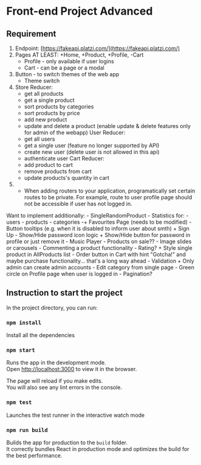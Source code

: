 # Front-end Project Advanced

## Requirement

1. Endpoint: [https://fakeapi.platzi.com/](https://fakeapi.platzi.com/)
2. Pages AT LEAST: +Home, +Product, +Profile, -Cart
    + Profile - only available if user logins
    - Cart - can be a page or a modal
3. Button - to switch themes of the web app
    - Theme switch
4. Store Reducer:
    + get all products
    + get a single product
    + sort products by categories
    + sort products by price
    + add new product
    + update and delete a product (enable update & delete features only for admin of the webapp)
   User Reducer:
    + get all users
    - get a single user (feature no longer supported by API)
    + create new user (delete user is not allowed in this api)
    + authenticate user
   Cart Reducer:
    - add product to cart
    - remove products from cart
    - update products's quantity in cart
5. + When adding routers to your application, programatically set certain routes to be private. For example, route to user profile page should not be accessible if user has not logged in.

Want to implement additionally:
    - SingleRandomProduct
    - Statistics for:
        - users
        - products
        - categories
    -+ Favourites Page (needs to be modified)
    - Button tooltips (e.g. when it is disabled to inform user about smth)
    + Sign Up
    - Show/Hide password icon logic
    + Show/Hide button for password in profile or just remove it
    - Music Player
    - Products on sale??
    - Image slides or carousels
    - Commenting a product functionality
    - Rating?
    + Style single product in AllProducts list
    - Order button in Cart with hint "Gotcha!" and maybe purchase functionality... that's a long way ahead
    - Validation
    + Only admin can create admin accounts
    - Edit category from single page
    - Green circle on Profile page when user is logged in
    - Pagination?



## Instruction to start the project

In the project directory, you can run:

### `npm install`

Install all the dependencies

### `npm start`

Runs the app in the development mode.\
Open [http://localhost:3000](http://localhost:3000) to view it in the browser.

The page will reload if you make edits.\
You will also see any lint errors in the console.

### `npm test`

Launches the test runner in the interactive watch mode

### `npm run build`

Builds the app for production to the `build` folder.\
It correctly bundles React in production mode and optimizes the build for the best performance.
